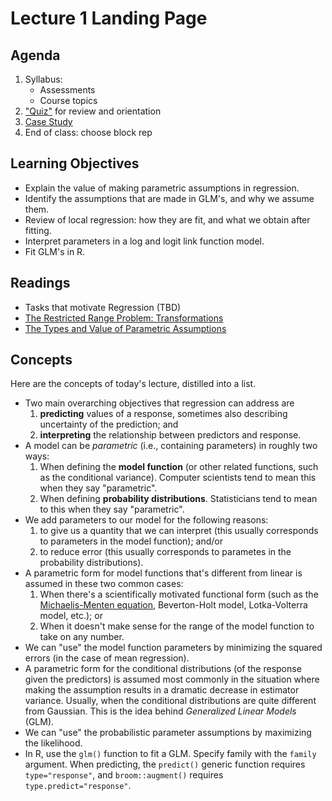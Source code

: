 # Lecture 1 Landing Page

## Agenda

1. Syllabus:
	- Assessments
	- Course topics
2. ["Quiz"](./quiz.html) for review and orientation
3. [Case Study](./case_study.nb.html)
4. End of class: choose block rep

## Learning Objectives

- Explain the value of making parametric assumptions in regression. 
- Identify the assumptions that are made in GLM's, and why we assume them.
- Review of local regression: how they are fit, and what we obtain after fitting.
- Interpret parameters in a log and logit link function model.
- Fit GLM's in R.

## Readings

- Tasks that motivate Regression (TBD)
- [The Restricted Range Problem: Transformations](089-transformations.md)
- [The Types and Value of Parametric Assumptions](088-parametric.md)

## Concepts

Here are the concepts of today's lecture, distilled into a list.

- Two main overarching objectives that regression can address are
    1. __predicting__ values of a response, sometimes also describing uncertainty of the prediction; and 
    2. __interpreting__ the relationship between predictors and response.
- A model can be _parametric_ (i.e., containing parameters) in roughly two ways: 
    1. When defining the __model function__ (or other related functions, such as the conditional variance). Computer scientists tend to mean this when they say "parametric".
    2. When defining __probability distributions__. Statisticians tend to mean to this when they say "parametric".
- We add parameters to our model for the following reasons:
    1. to give us a quantity that we can interpret (this usually corresponds to parameters in the model function); and/or
    2. to reduce error (this usually corresponds to parametes in the probability distributions).
- A parametric form for model functions that's different from linear is assumed in these two common cases:
    1. When there's a scientifically motivated functional form (such as the [Michaelis-Menten equation](https://ncss-wpengine.netdna-ssl.com/wp-content/themes/ncss/pdf/Procedures/NCSS/Michaelis-Menten_Equation.pdf), Beverton-Holt model, Lotka-Volterra model, etc.); or
    2. When it doesn't make sense for the range of the model function to take on any number.
- We can "use" the model function parameters by minimizing the squared errors (in the case of mean regression).
- A parametric form for the conditional distributions (of the response given the predictors) is assumed most commonly in the situation where making the assumption results in a dramatic decrease in estimator variance. Usually, when the conditional distributions are quite different from Gaussian. This is the idea behind _Generalized Linear Models_ (GLM).
- We can "use" the probabilistic parameter assumptions by maximizing the likelihood.
- In R, use the `glm()` function to fit a GLM. Specify family with the `family` argument. When predicting, the `predict()` generic function requires `type="response"`, and `broom::augment()` requires `type.predict="response"`.
